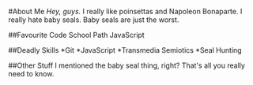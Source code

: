 #About Me
*Hey, guys.* I really like poinsettas and Napoleon Bonaparte. I really hate baby seals. Baby seals are just the worst.

##Favourite Code School Path
JavaScript

##Deadly Skills
*Git
*JavaScript
*Transmedia Semiotics
*Seal Hunting

##Other Stuff
I mentioned the baby seal thing, right? That's all you really need to know.
